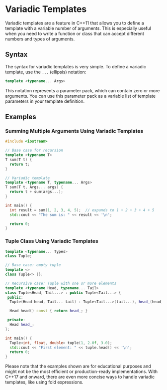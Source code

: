 # Variadic Templates

Variadic templates are a feature in C++11 that allows you to define a template with a variable number of arguments. This is especially useful when you need to write a function or class that can accept different numbers and types of arguments.

## Syntax

The syntax for variadic templates is very simple. To define a variadic template, use the `...` (ellipsis) notation:

```cpp
template <typename... Args>
```

This notation represents a parameter pack, which can contain zero or more arguments. You can use this parameter pack as a variable list of template parameters in your template definition.

## Examples

### Summing Multiple Arguments Using Variadic Templates

```cpp
#include <iostream>

// Base case for recursion
template <typename T>
T sum(T t) {
  return t;
}

// Variadic template
template <typename T, typename... Args>
T sum(T t, Args... args) {
  return t + sum(args...);
}

int main() {
  int result = sum(1, 2, 3, 4, 5);  // expands to 1 + 2 + 3 + 4 + 5
  std::cout << "The sum is: " << result << '\n';

  return 0;
}
```

### Tuple Class Using Variadic Templates

```cpp
template <typename... Types>
class Tuple;

// Base case: empty tuple
template <>
class Tuple<> {};

// Recursive case: Tuple with one or more elements
template <typename Head, typename... Tail>
class Tuple<Head, Tail...> : public Tuple<Tail...> {
 public:
  Tuple(Head head, Tail... tail) : Tuple<Tail...>(tail...), head_(head) {}

  Head head() const { return head_; }

 private:
  Head head_;
};

int main() {
  Tuple<int, float, double> tuple(1, 2.0f, 3.0);
  std::cout << "First element: " << tuple.head() << '\n';
  return 0;
}
```

Please note that the examples shown are for educational purposes and might not be the most efficient or production-ready implementations. With C++17 and onward, there are even more concise ways to handle variadic templates, like using fold expressions.